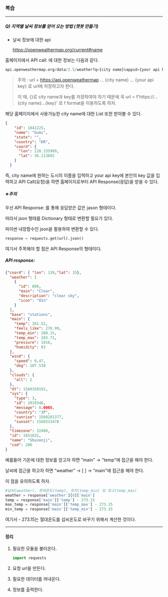 ### 복습

___

##### Q) 지역별 날씨 정보를 얻어 오는 방법 (챗봇 만들기)



* 날씨 정보에 대한 api

  https://openweathermap.org/current#name



홈페이지에서 API call: 에 대한 정보는 다음과 같다.

```python
api.openweathermap.org/data/2.5/weather?q={city name}&appid={your api key}
```

> 주의 : url = https://api.openweathermap ... {city name} ... {your api key} 로 url에 저장하고자 한다.
>
> 이 때, {}로 city name과 key를 저장하여야 하기 때문에 꼭 url = f'https://...{city name}...{key}' 로 f format을 이용하도록 하자.



해당 홈페이지에서 사용가능한 city name에 대한 List 또한 받아볼 수 있다.

```json
{
    "id": 1842225,
    "name": "Gumi",
    "state": "",
    "country": "KR",
    "coord": {
      "lon": 128.335999,
      "lat": 36.113602
    }
  }
```



즉, city name에 원하는 도시의 이름을 입력하고 your api key에 본인의 key 값을 입력하고 API Call(요청)을 하면 홈페이지로부터 API Response(응답)을 받을 수 있다.



##### ※주의

우선 API Response: 를 통해 응답받은 값은 jason 형태이다.

따라서 json 형태를 Dictionary 형태로 변환할 필요가 있다.

파이썬 내장함수인 json을 활용하여 변환할 수 있다.

```python
response = requests.get(url).json()
```



여기서 주목해야 할 점은 API Response의 형태이다.



##### API response:

```json
{"coord": { "lon": 139,"lat": 35},
  "weather": [
    {
      "id": 800,
      "main": "Clear",
      "description": "clear sky",
      "icon": "01n"
    }
  ],
  "base": "stations",
  "main": {
    "temp": 281.52,
    "feels_like": 278.99,
    "temp_min": 280.15,
    "temp_max": 283.71,
    "pressure": 1016,
    "humidity": 93
  },
  "wind": {
    "speed": 0.47,
    "deg": 107.538
  },
  "clouds": {
    "all": 2
  },
  "dt": 1560350192,
  "sys": {
    "type": 3,
    "id": 2019346,
    "message": 0.0065,
    "country": "JP",
    "sunrise": 1560281377,
    "sunset": 1560333478
  },
  "timezone": 32400,
  "id": 1851632,
  "name": "Shuzenji",
  "cod": 200
}
```

예를들어 기온에 대한 정보를 얻고자 하면 "main" -> "temp"에 접근을 해야 한다.

날씨에 접근을 하고자 하면 "weather" -> [ ]  -> "main"에 접근을 해야 한다.

이 점을 유의하도록 하자.



```python
#날씨(weather), 현재온도(temp), 최저(temp_min) 및 최고(temp_max)
weather = response['weather'][0]['main']
temp = response['main']['temp'] - 273.15
max_temp = response['main']['temp_max'] - 273.15
min_temp = response['main']['temp_min'] - 273.15

```

여기서 - 273.15는 절대온도를 섭씨온도로 바꾸기 위해서 계산한 것이다.



___



#### 정리



1. 필요한 모듈을 불러온다.

   ```python
   import requests
   ```

2. 요청 url을 만든다.

3. 필요한 데이터를 꺼내온다.

4. 정보를 출력한다.


